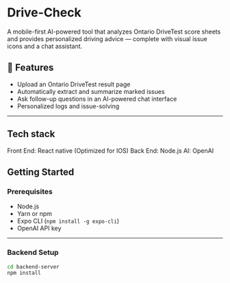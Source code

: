 # Drive-Check

A mobile-first AI-powered tool that analyzes Ontario DriveTest score sheets and provides personalized driving advice — complete with visual issue icons and a chat assistant.


## 📸 Features

- Upload an Ontario DriveTest result page
- Automatically extract and summarize marked issues
- Ask follow-up questions in an AI-powered chat interface
- Personalized logs and issue-solving

---

## Tech stack
Front End: React native (Optimized for IOS)
Back End: Node.js
AI: OpenAI

## Getting Started
### Prerequisites

- Node.js
- Yarn or npm
- Expo CLI (`npm install -g expo-cli`)
- OpenAI API key

---

### Backend Setup

```bash
cd backend-server
npm install
